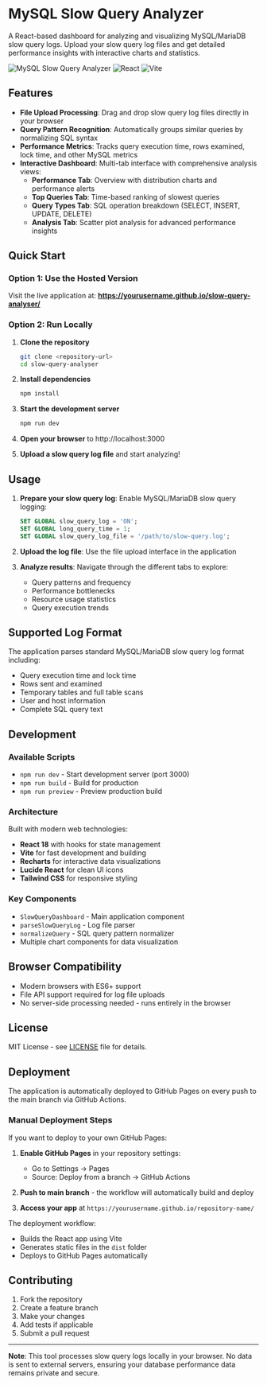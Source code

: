 # MySQL Slow Query Analyzer

A React-based dashboard for analyzing and visualizing MySQL/MariaDB slow query logs. Upload your slow query log files and get detailed performance insights with interactive charts and statistics.

![MySQL Slow Query Analyzer](https://img.shields.io/badge/MySQL-Slow%20Query%20Analyzer-blue)
![React](https://img.shields.io/badge/React-18.2.0-blue)
![Vite](https://img.shields.io/badge/Vite-4.4.5-purple)

## Features

- **File Upload Processing**: Drag and drop slow query log files directly in your browser
- **Query Pattern Recognition**: Automatically groups similar queries by normalizing SQL syntax
- **Performance Metrics**: Tracks query execution time, rows examined, lock time, and other MySQL metrics
- **Interactive Dashboard**: Multi-tab interface with comprehensive analysis views:
  - **Performance Tab**: Overview with distribution charts and performance alerts
  - **Top Queries Tab**: Time-based ranking of slowest queries
  - **Query Types Tab**: SQL operation breakdown (SELECT, INSERT, UPDATE, DELETE)
  - **Analysis Tab**: Scatter plot analysis for advanced performance insights

## Quick Start

### Option 1: Use the Hosted Version
Visit the live application at: **https://yourusername.github.io/slow-query-analyser/**

### Option 2: Run Locally

1. **Clone the repository**
   ```bash
   git clone <repository-url>
   cd slow-query-analyser
   ```

2. **Install dependencies**
   ```bash
   npm install
   ```

3. **Start the development server**
   ```bash
   npm run dev
   ```

4. **Open your browser** to http://localhost:3000

5. **Upload a slow query log file** and start analyzing!

## Usage

1. **Prepare your slow query log**: Enable MySQL/MariaDB slow query logging:
   ```sql
   SET GLOBAL slow_query_log = 'ON';
   SET GLOBAL long_query_time = 1;
   SET GLOBAL slow_query_log_file = '/path/to/slow-query.log';
   ```

2. **Upload the log file**: Use the file upload interface in the application

3. **Analyze results**: Navigate through the different tabs to explore:
   - Query patterns and frequency
   - Performance bottlenecks
   - Resource usage statistics
   - Query execution trends

## Supported Log Format

The application parses standard MySQL/MariaDB slow query log format including:
- Query execution time and lock time
- Rows sent and examined
- Temporary tables and full table scans
- User and host information
- Complete SQL query text

## Development

### Available Scripts

- `npm run dev` - Start development server (port 3000)
- `npm run build` - Build for production
- `npm run preview` - Preview production build

### Architecture

Built with modern web technologies:
- **React 18** with hooks for state management
- **Vite** for fast development and building
- **Recharts** for interactive data visualizations
- **Lucide React** for clean UI icons
- **Tailwind CSS** for responsive styling

### Key Components

- `SlowQueryDashboard` - Main application component
- `parseSlowQueryLog` - Log file parser
- `normalizeQuery` - SQL query pattern normalizer
- Multiple chart components for data visualization

## Browser Compatibility

- Modern browsers with ES6+ support
- File API support required for log file uploads
- No server-side processing needed - runs entirely in the browser

## License

MIT License - see [LICENSE](LICENSE) file for details.

## Deployment

The application is automatically deployed to GitHub Pages on every push to the main branch via GitHub Actions. 

### Manual Deployment Steps

If you want to deploy to your own GitHub Pages:

1. **Enable GitHub Pages** in your repository settings:
   - Go to Settings → Pages
   - Source: Deploy from a branch → GitHub Actions

2. **Push to main branch** - the workflow will automatically build and deploy

3. **Access your app** at `https://yourusername.github.io/repository-name/`

The deployment workflow:
- Builds the React app using Vite
- Generates static files in the `dist` folder
- Deploys to GitHub Pages automatically

## Contributing

1. Fork the repository
2. Create a feature branch
3. Make your changes
4. Add tests if applicable
5. Submit a pull request

---

**Note**: This tool processes slow query logs locally in your browser. No data is sent to external servers, ensuring your database performance data remains private and secure.